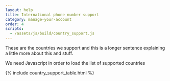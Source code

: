 ```yaml
---
layout: help
title: International phone number support
category: manage-your-account
order: 4
scripts:
  - /assets/js/build/country_support.js
---
```


These are the countries we support and this is a longer sentence explaining
a little more about this and stuff.

<noscript>
  We need Javascript in order to load the list of supported countries
</noscript>

{% include country_support_table.html %}
